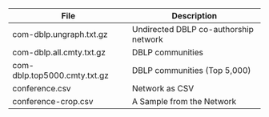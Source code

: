 | File                         | Description                           |
|------------------------------|---------------------------------------|
| com-dblp.ungraph.txt.gz      | Undirected DBLP co-authorship network |
| com-dblp.all.cmty.txt.gz     | DBLP communities                      |
| com-dblp.top5000.cmty.txt.gz | DBLP communities (Top 5,000)          |
| conference.csv               | Network as CSV                        |
| conference-crop.csv          | A Sample from the Network             |
